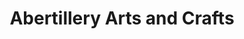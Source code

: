 ---
title: "Abertillery Arts and Crafts"
url: /abertillery/abertillery-arts-and-crafts/
shop: Basteln
---
